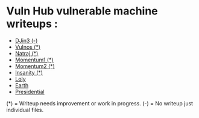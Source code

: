 # Vuln Hub vulnerable machine writeups :

- [DJin3 (-)](/vulnhub/djin3/README.md)
- [Vulnos (*)](/vulnhub/vulnos/leeme.txt)
- [Natraj (*)](/vulnhub/natraj/readme.txt)
- [Momentum1 (*)](/vulnhub/momentum1/momentum1_readme.txt)
- [Momentum2 (*)](/vulnhub/momentum2/momentum2_readme.txt)
- [Insanity (*)](/vulnhub/insanity/readme.txt)
- [Loly](/vulnhub/loly/README.md)
- [Earth](/vulnhub/earth/README.md)
- [Presidential](/vulnhub/presidential/README.md)

(*) = Writeup needs improvement or work in progress.
(-) = No writeup just individual files.
